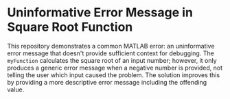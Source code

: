 # Uninformative Error Message in Square Root Function

This repository demonstrates a common MATLAB error: an uninformative error message that doesn't provide sufficient context for debugging. The `myFunction` calculates the square root of an input number; however, it only produces a generic error message when a negative number is provided, not telling the user which input caused the problem.  The solution improves this by providing a more descriptive error message including the offending value.